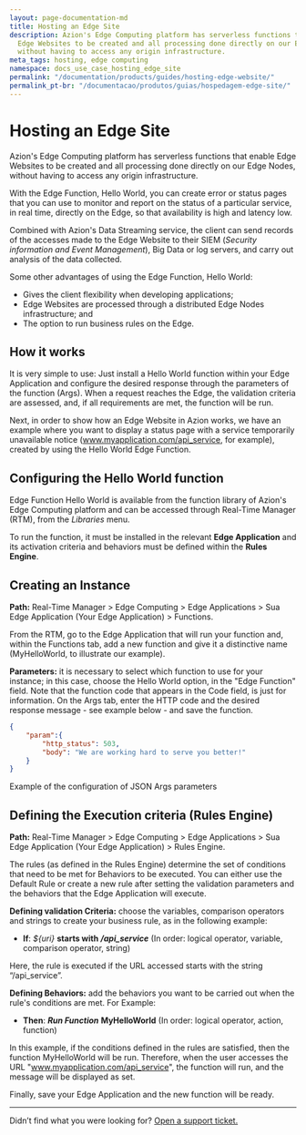 ```yaml
---
layout: page-documentation-md
title: Hosting an Edge Site
description: Azion's Edge Computing platform has serverless functions that enable
  Edge Websites to be created and all processing done directly on our Edge Nodes,
  without having to access any origin infrastructure.
meta_tags: hosting, edge computing
namespace: docs_use_case_hosting_edge_site
permalink: "/documentation/products/guides/hosting-edge-website/"
permalink_pt-br: "/documentacao/produtos/guias/hospedagem-edge-site/"
---
```

# Hosting an Edge Site



Azion's Edge Computing platform has serverless functions that enable Edge Websites to be created and all processing done directly on our Edge Nodes, without having to access any origin infrastructure. 

With the Edge Function, Hello World, you can create error or status pages that you can use to monitor and report on the status of a particular service, in real time, directly on the Edge, so that availability is high and latency low.

Combined with Azion's Data Streaming service, the client can send records of the accesses made to the Edge Website to their SIEM (_Security information and Event Management_), Big Data or log servers, and carry out analysis of the data collected.

Some other advantages of using the Edge Function, Hello World:

* Gives the client flexibility when developing applications;
* Edge Websites are processed through a distributed Edge Nodes infrastructure; and
* The option to run business rules on the Edge.

## How it works

It is very simple to use: Just install a Hello World function within your Edge Application and configure the desired response through the parameters of the function (Args). When a request reaches the Edge, the validation criteria are assessed, and, if all requirements are met, the function will be run.

Next, in order to show how an Edge Website in Azion works, we have an example where you want to display a status page with a service temporarily unavailable notice (www.myapplication.com/api_service, for example), created by using the Hello World Edge Function. 

## Configuring the Hello World function

Edge Function Hello World is available from the function library of Azion's Edge Computing platform and can be accessed through Real-Time Manager (RTM), from the _Libraries_ menu.

To run the function, it must be installed in the relevant **Edge Application** and its activation criteria and behaviors must be defined within the **Rules Engine**.

## Creating an Instance

**Path:** Real-Time Manager > Edge Computing > Edge Applications > Sua Edge Application (Your Edge Application) > Functions.

From the RTM, go to the Edge Application that will run your function and, within the Functions tab, add a new function and give it a distinctive name (MyHelloWorld, to illustrate our example).

**Parameters:** it is necessary to select which function to use for your instance; in this case, choose the Hello World option, in the "Edge Function" field. Note that the function code that appears in the Code field, is just for information. On the Args tab, enter the HTTP code and the desired response message - see example below - and save the function. 
``` json
{
    "param":{
        "http_status": 503,
        "body": "We are working hard to serve you better!"
    }
}
```
Example of the configuration of JSON Args parameters

## Defining the Execution criteria (Rules Engine)

**Path:** Real-Time Manager > Edge Computing > Edge Applications > Sua Edge Application (Your Edge Application) > Rules Engine.

The rules (as defined in the Rules Engine) determine the set of conditions that need to be met for Behaviors to be executed. You can either use the Default Rule or create a new rule after setting the validation parameters and the behaviors that the Edge Application will execute.

**Defining validation Criteria:** choose the variables, comparison operators and strings to create your business rule, as in the following example:

* **If**: _${uri}_ **starts with** ***/api_service***
(In order: logical operator, variable, comparison operator, string)

Here, the rule is executed if the URL accessed starts with the string “/api_service”.

**Defining Behaviors:** add the behaviors you want to be carried out when the rule's conditions are met. For Example:

* **Then**: ***Run Function*** **MyHelloWorld**
(In order: logical operator, action, function)

In this example, if the conditions defined in the rules are satisfied, then the function MyHelloWorld will be run. Therefore, when the user accesses the URL "www.myapplication.com/api_service", the function will run, and the message will be displayed as set.

Finally, save your Edge Application and the new function will be ready. 

---

Didn’t find what you were looking for? [Open a support ticket.](https://tickets.azion.com/)
